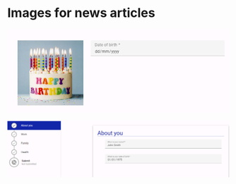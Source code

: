 # Images for news articles



![Example of an Easy Read question in Accessible Surveys](<.gitbook/assets/image (1).png>)

![Example of using pages to structure a survey in Accessible Surveys](<.gitbook/assets/image (2).png>)
